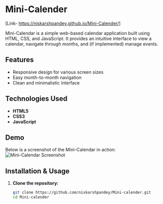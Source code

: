 # Mini-Calender
[Link- https://niskarshpandey.github.io/Mini-Calender/]

Mini-Calendar is a simple web-based calendar application built using HTML, CSS, and JavaScript. It provides an intuitive interface to view a calendar, navigate through months, and (if implemented) manage events.

## Features

- Responsive design for various screen sizes
- Easy month-to-month navigation
- Clean and minimalistic interface

## Technologies Used

- **HTML5**
- **CSS3**
- **JavaScript**

## Demo

Below is a screenshot of the Mini-Calendar in action:
![Mini-Calendar Screenshot](https://github.com/niskarshpandey/Mini-Calender/blob/main/Screenshot%202025-03-24%20113535.png)




## Installation & Usage

1. **Clone the repository:**
   ```bash
   git clone https://github.com/niskarshpandey/Mini-calender.git
   cd Mini-calender
